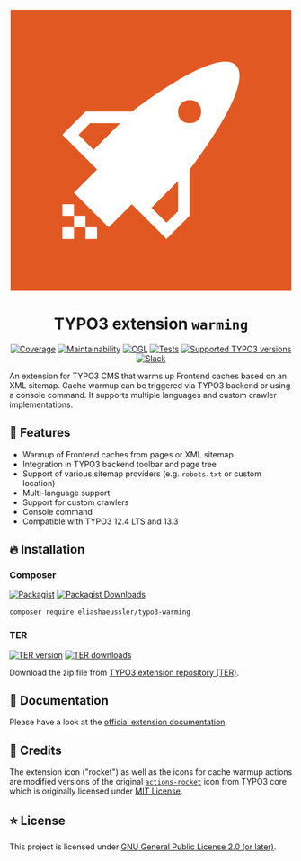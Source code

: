 <div align="center">

![Extension icon](Resources/Public/Icons/Extension.svg)

# TYPO3 extension `warming`

[![Coverage](https://img.shields.io/coverallsCoverage/github/eliashaeussler/typo3-warming?logo=coveralls)](https://coveralls.io/github/eliashaeussler/typo3-warming)
[![Maintainability](https://img.shields.io/codeclimate/maintainability/eliashaeussler/typo3-warming?logo=codeclimate)](https://codeclimate.com/github/eliashaeussler/typo3-warming/maintainability)
[![CGL](https://img.shields.io/github/actions/workflow/status/eliashaeussler/typo3-warming/cgl.yaml?label=cgl&logo=github)](https://github.com/eliashaeussler/typo3-warming/actions/workflows/cgl.yaml)
[![Tests](https://img.shields.io/github/actions/workflow/status/eliashaeussler/typo3-warming/tests.yaml?label=tests&logo=github)](https://github.com/eliashaeussler/typo3-warming/actions/workflows/tests.yaml)
[![Supported TYPO3 versions](https://typo3-badges.dev/badge/warming/typo3/shields.svg)](https://extensions.typo3.org/extension/warming)
[![Slack](https://img.shields.io/badge/slack-%23ext--warming-4a154b?logo=slack)](https://typo3.slack.com/archives/C0400CSGWAY)

</div>

An extension for TYPO3 CMS that warms up Frontend caches based on an XML sitemap.
Cache warmup can be triggered via TYPO3 backend or using a console command.
It supports multiple languages and custom crawler implementations.

## 🚀 Features

* Warmup of Frontend caches from pages or XML sitemap
* Integration in TYPO3 backend toolbar and page tree
* Support of various sitemap providers (e.g. `robots.txt` or custom location)
* Multi-language support
* Support for custom crawlers
* Console command
* Compatible with TYPO3 12.4 LTS and 13.3

## 🔥 Installation

### Composer

[![Packagist](https://img.shields.io/packagist/v/eliashaeussler/typo3-warming?label=version&logo=packagist)](https://packagist.org/packages/eliashaeussler/typo3-warming)
[![Packagist Downloads](https://img.shields.io/packagist/dt/eliashaeussler/typo3-warming?color=brightgreen)](https://packagist.org/packages/eliashaeussler/typo3-warming)

```bash
composer require eliashaeussler/typo3-warming
```

### TER

[![TER version](https://typo3-badges.dev/badge/warming/version/shields.svg)](https://extensions.typo3.org/extension/warming)
[![TER downloads](https://typo3-badges.dev/badge/warming/downloads/shields.svg)](https://extensions.typo3.org/extension/warming)

Download the zip file from
[TYPO3 extension repository (TER)](https://extensions.typo3.org/extension/warming).

## 📙 Documentation

Please have a look at the
[official extension documentation](https://docs.typo3.org/p/eliashaeussler/typo3-warming/main/en-us/).

## 💎 Credits

The extension icon ("rocket") as well as the icons for cache warmup actions are
modified versions of the original
[`actions-rocket`](https://typo3.github.io/TYPO3.Icons/icons/actions/actions-rocket.html)
icon from TYPO3 core which is originally licensed under
[MIT License](https://github.com/TYPO3/TYPO3.Icons/blob/main/LICENSE).

## ⭐ License

This project is licensed under [GNU General Public License 2.0 (or later)](LICENSE.md).
